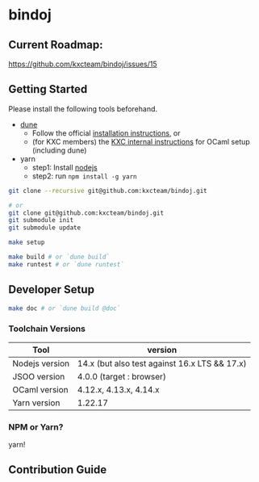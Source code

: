 # bindoj

## Current Roadmap:

https://github.com/kxcteam/bindoj/issues/15

## Getting Started

Please install the following tools beforehand.

- [dune](https://dune.build/)
  - Follow the official [installation instructions](https://dune.build/install), or
  - (for KXC members) the [KXC internal instructions](https://stackoverflow.com/c/kxcteam/questions/21/22#22) for OCaml setup (including dune)
- yarn
  - step1: Install [nodejs](https://nodejs.org/en/)
  - step2: run `npm install -g yarn`

```bash
git clone --recursive git@github.com:kxcteam/bindoj.git

# or
git clone git@github.com:kxcteam/bindoj.git
git submodule init
git submodule update
```

```bash
make setup

make build # or `dune build`
make runtest # or `dune runtest`
```

## Developer Setup

```bash
make doc # or `dune build @doc`
```

### Toolchain Versions

Tool | version
-----|-------
Nodejs version | 14.x (but also test against 16.x LTS && 17.x)
JSOO version | 4.0.0 (target : browser)
OCaml version | 4.12.x, 4.13.x, 4.14.x
Yarn version | 1.22.17

### NPM or Yarn?

yarn!

## Contribution Guide 
